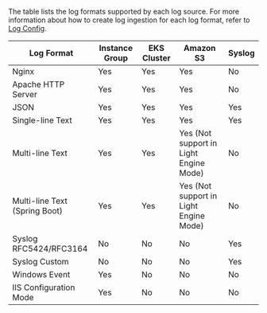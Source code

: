 The table lists the log formats supported by each log source. For more information about how to create log ingestion for each log format, refer to [Log Config](./create-log-config.md).

| Log Format                    | Instance Group | EKS Cluster | Amazon S3                              | Syslog |
| ----------------------------- | -------------- | ----------- | -------------------------------------- | ------ |
| Nginx                         | Yes            | Yes         | Yes                                    | No     |
| Apache HTTP Server            | Yes            | Yes         | Yes                                    | No     |
| JSON                          | Yes            | Yes         | Yes                                    | Yes    |
| Single-line Text              | Yes            | Yes         | Yes                                    | Yes    |
| Multi-line Text               | Yes            | Yes         | Yes (Not support in Light Engine Mode) | No     |
| Multi-line Text (Spring Boot) | Yes            | Yes         | Yes (Not support in Light Engine Mode) | No     |
| Syslog RFC5424/RFC3164        | No             | No          | No                                     | Yes    |
| Syslog Custom                 | No             | No          | No                                     | Yes    |
| Windows Event                 | Yes            | No          | No                                     | No     |
| IIS Configuration Mode        | Yes            | No          | No                                     | No     |
